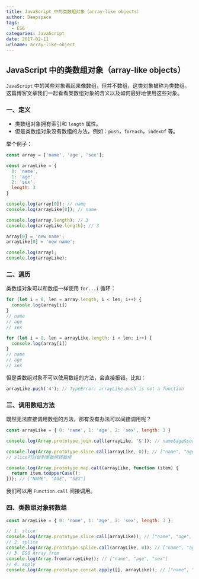 ```yaml
---
title: JavaScript 中的类数组对象（array-like objects）
author: Deepspace
tags:
  - ES6
categories: JavaScript
date: 2017-02-11
urlname: array-like-object
---
```


## JavaScript 中的类数组对象（array-like objects）

`JavaScript` 中的某些对象看起来像数组，但并不数组，这类对象被称为类数组。这篇博客文章我们一起看看类数组对象的含义以及如何最好地使用这些对象。



### 一、定义

- 类数组对象拥有索引和 `length` 属性。
- 但是类数组对象没有数组的方法，例如：`push`，`forEach`，`indexOf` 等。

举个例子：

```javascript
const array = ['name', 'age', 'sex'];

const arrayLike = {
  0: 'name',
  1: 'age',
  2: 'sex',
  length: 3
}

console.log(array[0]); // name
console.log(arrayLike[0]); // name

console.log(array.length); // 3
console.log(arrayLike.length); // 3

array[0] = 'new name';
arrayLike[0] = 'new name';

console.log(array);
console.log(arrayLike);
```

<!-- more -->



### 二、遍历

类数组对象可以和数组一样使用 `for...i` 循环：

```javascript
for (let i = 0, len = array.length; i < len; i++) {
  console.log(array[i])
}
// name
// age
// sex

for (let i = 0, len = arrayLike.length; i < len; i++) {
  console.log(array[i])
}
// name
// age
// sex
```

但是类数组对象不可以使用数组的方法，会直接报错。比如：

```javascript
arrayLike.push('4'); // TypeError: arrayLike.push is not a function
```



### 三、调用数组方法

既然无法直接调用数组的方法，那有没有办法可以间接调用呢？

```javascript
const arrayLike = { 0: 'name', 1: 'age', 2: 'sex', length: 3 }

console.log(Array.prototype.join.call(arrayLike, '&')); // name&age&sex

console.log(Array.prototype.slice.call(arrayLike, 0)); // ["name", "age", "sex"] 
// slice可以做到类数组转数组

console.log(Array.prototype.map.call(arrayLike, function (item) {
  return item.toUpperCase();
})); // ["NAME", "AGE", "SEX"]
```

我们可以用 `Function.call` 间接调用。



### 四、类数组对象转数组

```javascript
const arrayLike = { 0: 'name', 1: 'age', 2: 'sex', length: 3 };

// 1. slice
console.log(Array.prototype.slice.call(arrayLike)); // ["name", "age", "sex"] 
// 2. splice
console.log(Array.prototype.splice.call(arrayLike, 0)); // ["name", "age", "sex"] 
// 3. ES6 Array.from
console.log(Array.from(arrayLike)); // ["name", "age", "sex"] 
// 4. apply
console.log(Array.prototype.concat.apply([], arrayLike)); // ["name", "age", "sex"] 
```
